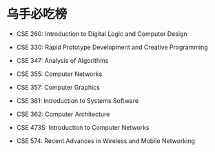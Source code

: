# 乌手必吃榜

- CSE 260: Introduction to Digital Logic and Computer Design

- CSE 330: Rapid Prototype Development and Creative Programming

- CSE 347: Analysis of Algorithms

- CSE 355: Computer Networks

- CSE 357: Computer Graphics

- CSE 361: Introduction to Systems Software

- CSE 362: Computer Architecture

- CSE 473S: Introduction to Computer Networks

- CSE 574: Recent Advances in Wireless and Mobile Networking




